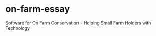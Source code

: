 on-farm-essay
=============

Software for On Farm Conservation - Helping Small Farm Holders with Technology